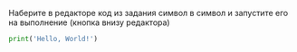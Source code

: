 Наберите в редакторе код из задания символ в символ и запустите его на выполнение (кнопка внизу редактора)

```python
print('Hello, World!')
```
